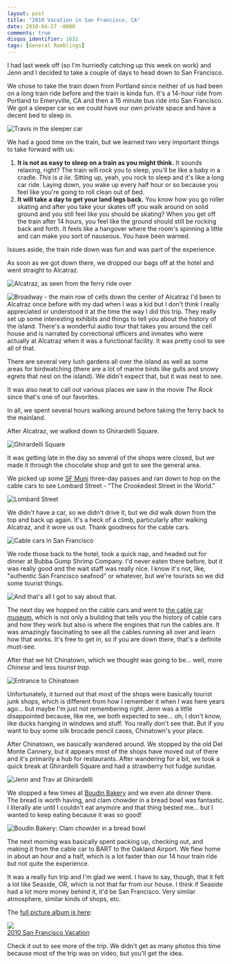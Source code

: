 ```yaml
---
layout: post
title: "2010 Vacation in San Francisco, CA"
date: 2010-04-27 -0800
comments: true
disqus_identifier: 1632
tags: [General Ramblings]
---
```

I had last week off (so I'm hurriedly catching up this week on work) and
Jenn and I decided to take a couple of days to head down to San
Francisco.

We chose to take the train down from Portland since neither of us had
been on a long train ride before and the train is kinda fun. It's a
14-hour ride from Portland to Emeryville, CA and then a 15 minute bus
ride into San Francisco. We got a sleeper car so we could have our own
private space and have a decent bed to sleep in.

![Travis in the sleeper
car](http://lh4.ggpht.com/_P1NCAbHEm2Q/S9TqAzKAivI/AAAAAAAABfA/wU8weIun1wo/s288/20100419-145725.jpg "Travis in the sleeper car")

We had a good time on the train, but we learned two very important
things to take forward with us:

1.  **It is not as easy to sleep on a train as you might think.** It
    sounds relaxing, right? The train will rock you to sleep, you'll be
    like a baby in a cradle. *This is a lie*. Sitting up, yeah, you rock
    to sleep and it's like a long car ride. Laying down, you wake up
    every half hour or so because you feel like you're going to roll
    clean out of bed.
2.  **It will take a day to get your land legs back.** You know how you
    go roller skating and after you take your skates off you walk around
    on solid ground and you still feel like you should be skating? When
    you get off the train after 14 hours, you feel like the ground
    should still be rocking back and forth. It feels like a hangover
    where the room's spinning a little and can make you sort of
    nauseous. You have been warned.

Issues aside, the train ride down was fun and was part of the
experience.

As soon as we got down there, we dropped our bags off at the hotel and
went straight to Alcatraz.

![Alcatraz, as seen from the ferry ride
over](http://lh3.ggpht.com/_P1NCAbHEm2Q/S9TqCqucVQI/AAAAAAAABfc/Fe6KFRKoo6c/s288/20100420-111236.jpg "Alcatraz, as seen from the ferry ride over")

![Broadway - the main row of cells down the center of
Alcatraz](http://lh5.ggpht.com/_P1NCAbHEm2Q/S9TqQvZ6cHI/AAAAAAAABfw/Qw3SWbPP6xQ/s144/20100420-121231.jpg "Broadway - the main row of cells down the center of Alcatraz")
I'd been to Alcatraz once before with my dad when I was a kid but I
don't think I really appreciated or understood it at the time the way I
did this trip. They really set up some interesting exhibits and things
to tell you about the history of the island. There's a wonderful audio
tour that takes you around the cell house and is narrated by
correctional officers and inmates who were actually at Alcatraz when it
was a functional facility. It was pretty cool to see all of that.

There are several very lush gardens all over the island as well as some
areas for birdwatching (there are a lot of marine birds like gulls and
snowy egrets that nest on the island). We didn't expect that, but it was
neat to see.

It was also neat to call out various places we saw in the movie *The
Rock* since that's one of our favorites.

In all, we spent several hours walking around before taking the ferry
back to the mainland.

After Alcatraz, we walked down to Ghirardelli Square.

![Ghirardelli
Square](http://lh3.ggpht.com/_P1NCAbHEm2Q/S9TqTb4JuYI/AAAAAAAABgM/6GvcfaSsCes/s288/20100420-182542.jpg "Ghirardelli Square")

It was getting late in the day so several of the shops were closed, but
we made it through the chocolate shop and got to see the general area.

We picked up some [SF Muni](http://www.sfmuni.com) three-day passes and
ran down to hop on the cable cars to see Lombard Street - "The
Crookedest Street in the World."

![Lombard
Street](http://lh4.ggpht.com/_P1NCAbHEm2Q/S9TqcTMuKSI/AAAAAAAABgc/2jrFY2rd7cc/s288/20100420-190728.jpg "Lombard Street")

We didn't have a car, so we didn't drive it, but we did walk down from
the top and back up again. It's a heck of a climb, particularly after
walking Alcatraz, and it wore us out. Thank goodness for the cable cars.

![Cable cars in San
Francisco](http://lh6.ggpht.com/_P1NCAbHEm2Q/S9TqhAYBduI/AAAAAAAABhM/yz8UbnuX6EE/s288/20100421-135951.jpg "Cable cars in San Francisco")

We rode those back to the hotel, took a quick nap, and headed out for
dinner at Bubba Gump Shrimp Company. I'd never eaten there before, but
it was really good and the wait staff was really nice. I know it's not,
like, "authentic San Francisco seafood" or whatever, but we're tourists
so we did some tourist things.

![And that's all I got to say about
that.](http://lh4.ggpht.com/_P1NCAbHEm2Q/S9TqfJRjIvI/AAAAAAAABgw/uXPvgmE8AAY/s288/20100420-210936.jpg "And that's all I got to say about that.")

The next day we hopped on the cable cars and went to [the cable car
museum](http://www.cablecarmuseum.org/), which is not only a building
that tells you the history of cable cars and how they work but also is
where the engines that run the cables are. It was amazingly fascinating
to see all the cables running all over and learn how that works. It's
free to get in, so if you are down there, that's a definite must-see.

After that we hit Chinatown, which we thought was going to be... well,
more *Chinese* and less *tourist trap*.

![Entrance to
Chinatown](http://lh6.ggpht.com/_P1NCAbHEm2Q/S9TqfmsPYdI/AAAAAAAABg0/G3bx90I5YM0/s288/20100421-123037.jpg "Entrance to Chinatown")

Unfortunately, it turned out that most of the shops were basically
tourist junk shops, which is different from how I remember it when I was
here years ago... but maybe I'm just not remembering right. Jenn was a
little disappointed because, like me, we both expected to see... oh, I
don't know, like ducks hanging in windows and stuff. You really don't
see that. But if you want to buy some silk brocade pencil cases,
Chinatown's your place.

After Chinatown, we basically wandered around. We stopped by the old Del
Monte Cannery, but it appears most of the shops have moved out of there
and it's primarily a hub for restaurants. After wandering for a bit, we
took a quick break at Ghirardelli Square and had a strawberry hot fudge
sundae.

![Jenn and Trav at
Ghirardelli](http://lh6.ggpht.com/_P1NCAbHEm2Q/S9TqitdfFYI/AAAAAAAABhc/xD2J81e_yLc/s288/20100421-175625.jpg "Jenn and Trav at Ghirardelli")

We stopped a few times at [Boudin Bakery](http://www.boudinbakery.com/)
and we even ate dinner there. The bread is worth having, and clam
chowder in a bread bowl was fantastic. I literally ate until I couldn't
eat anymore and that thing bested me... but I wanted to keep eating
because it was so good!

![Boudin Bakery: Clam chowder in a bread
bowl](http://lh5.ggpht.com/_P1NCAbHEm2Q/S9Tqizo5PTI/AAAAAAAABhg/J2K6dLOnPO0/s288/20100421-204344.jpg "Boudin Bakery: Clam chowder in a bread bowl")

The next morning was basically spent packing up, checking out, and
making it from the cable car to BART to the Oakland Airport. We flew
home in about an hour and a half, which is a lot faster than our 14 hour
train ride but not quite the experience.

It was a really fun trip and I'm glad we went. I have to say, though,
that it felt a lot like Seaside, OR, which is not that far from our
house. I think if Seaside had a lot more money behind it, it'd be San
Francisco. Very similar atmosphere, similar kinds of shops, etc.

The [full picture album is
here](http://picasaweb.google.com/travis.illig/2010SanFranciscoVacation?feat=directlink):

[![](http://lh6.ggpht.com/_P1NCAbHEm2Q/S9Tp_xo_h9E/AAAAAAAABho/1urYrUMQOcA/s160-c/2010SanFranciscoVacation.jpg)](http://picasaweb.google.com/travis.illig/2010SanFranciscoVacation?feat=embedwebsite)<br />[2010 San Francisco Vacation](http://picasaweb.google.com/travis.illig/2010SanFranciscoVacation?feat=embedwebsite)

Check it out to see more of the trip. We didn't get as many photos this
time because most of the trip was on video, but you'll get the idea.

